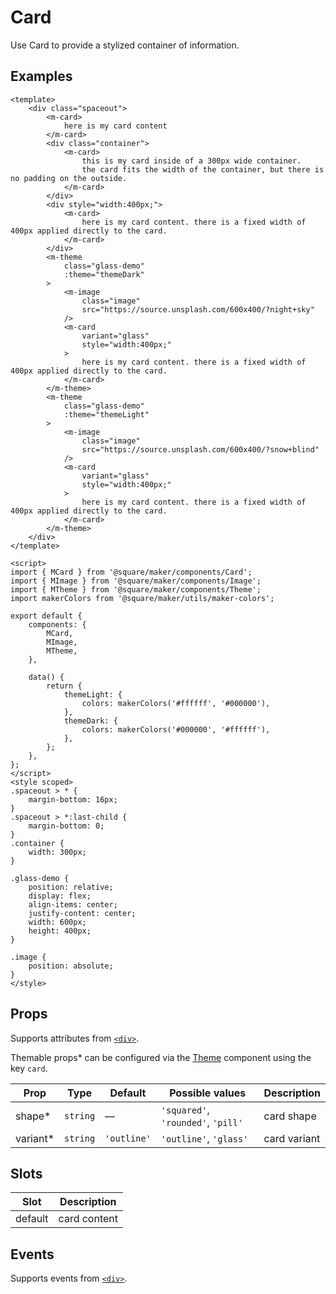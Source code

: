 # Card

Use Card to provide a stylized container of information.



## Examples
```vue
<template>
	<div class="spaceout">
		<m-card>
			here is my card content
		</m-card>
		<div class="container">
			<m-card>
				this is my card inside of a 300px wide container.
				the card fits the width of the container, but there is no padding on the outside.
			</m-card>
		</div>
		<div style="width:400px;">
			<m-card>
				here is my card content. there is a fixed width of 400px applied directly to the card.
			</m-card>
		</div>
		<m-theme
			class="glass-demo"
			:theme="themeDark"
		>
			<m-image
				class="image"
				src="https://source.unsplash.com/600x400/?night+sky"
			/>
			<m-card
				variant="glass"
				style="width:400px;"
			>
				here is my card content. there is a fixed width of 400px applied directly to the card.
			</m-card>
		</m-theme>
		<m-theme
			class="glass-demo"
			:theme="themeLight"
		>
			<m-image
				class="image"
				src="https://source.unsplash.com/600x400/?snow+blind"
			/>
			<m-card
				variant="glass"
				style="width:400px;"
			>
				here is my card content. there is a fixed width of 400px applied directly to the card.
			</m-card>
		</m-theme>
	</div>
</template>

<script>
import { MCard } from '@square/maker/components/Card';
import { MImage } from '@square/maker/components/Image';
import { MTheme } from '@square/maker/components/Theme';
import makerColors from '@square/maker/utils/maker-colors';

export default {
	components: {
		MCard,
		MImage,
		MTheme,
	},

	data() {
		return {
			themeLight: {
				colors: makerColors('#ffffff', '#000000'),
			},
			themeDark: {
				colors: makerColors('#000000', '#ffffff'),
			},
		};
	},
};
</script>
<style scoped>
.spaceout > * {
	margin-bottom: 16px;
}
.spaceout > *:last-child {
	margin-bottom: 0;
}
.container {
	width: 300px;
}

.glass-demo {
	position: relative;
	display: flex;
	align-items: center;
	justify-content: center;
	width: 600px;
	height: 400px;
}

.image {
	position: absolute;
}
</style>
```

<!-- api-tables:start -->
## Props

Supports attributes from [`<div>`](https://developer.mozilla.org/en-US/docs/Web/HTML/Element/div).

Themable props* can be configured via the [Theme](#/Theme) component using the key `card`.

| Prop     | Type     | Default     | Possible values                    | Description  |
| -------- | -------- | ----------- | ---------------------------------- | ------------ |
| shape*   | `string` | —           | `'squared'`, `'rounded'`, `'pill'` | card shape   |
| variant* | `string` | `'outline'` | `'outline'`, `'glass'`             | card variant |


## Slots

| Slot    | Description  |
| ------- | ------------ |
| default | card content |


## Events

Supports events from [`<div>`](https://developer.mozilla.org/en-US/docs/Web/HTML/Element/div).
<!-- api-tables:end -->
